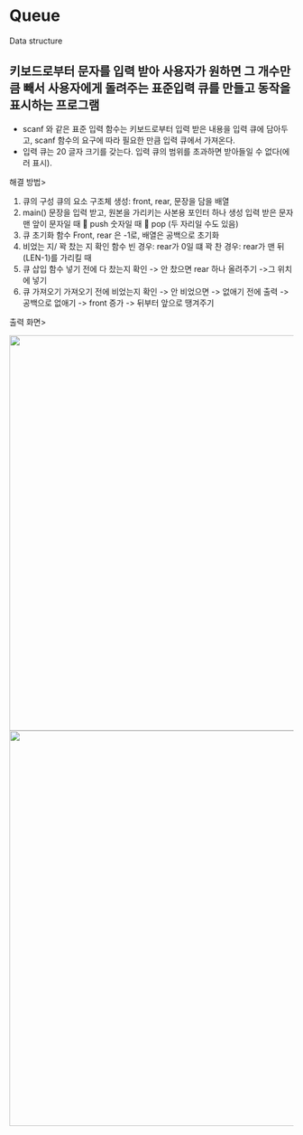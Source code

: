 # Queue
Data structure

## 키보드로부터 문자를 입력 받아 사용자가 원하면 그 개수만큼 빼서 사용자에게 돌려주는 표준입력 큐를 만들고 동작을 표시하는 프로그램

- scanf 와 같은 표준 입력 함수는 키보드로부터 입력 받은 내용을 입력 큐에 담아두고, scanf 함수의 요구에 따라 필요한 만큼 입력 큐에서 가져온다. 
- 입력 큐는 20 글자 크기를 갖는다. 입력 큐의 범위를 초과하면 받아들일 수 없다(에러 표시).

해결 방법>
1. 큐의 구성
큐의 요소 구조체 생성: front, rear, 문장을 담을 배열
2. main()
문장을 입력 받고, 원본을 가리키는 사본용 포인터 하나 생성
입력 받은 문자 맨 앞이 문자일 때  push
                       숫자일 때  pop (두 자리일 수도 있음)
3. 큐 초기화 함수
Front, rear 은 -1로, 배열은 공백으로 초기화
4. 비었는 지/ 꽉 찼는 지 확인 함수
빈 경우: rear가 0일 떄
꽉 찬 경우: rear가 맨 뒤(LEN-1)를 가리킬 때
5. 큐 삽입 함수
넣기 전에 다 찼는지 확인 -> 안 찼으면 rear 하나 올려주기 ->그 위치에 넣기
6. 큐 가져오기
가져오기 전에 비었는지 확인 -> 안 비었으면 -> 없애기 전에 출력 -> 공백으로 없애기 -> front 증가 -> 뒤부터 앞으로 땡겨주기

출력 화면>
<div>
<img width="700" src="https://user-images.githubusercontent.com/60779441/77488248-ffccd900-6e77-11ea-9d13-c9cd1b796cc9.png">
<img width="700" src="https://user-images.githubusercontent.com/60779441/77488250-02c7c980-6e78-11ea-9cd1-3c190b789f04.png">
</div>
